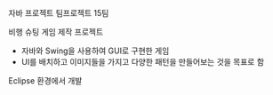 자바 프로젝트 팀프로젝트 15팀

비행 슈팅 게임 제작 프로젝트
- 자바와 Swing을 사용하여 GUI로 구현한 게임
- UI를 배치하고 이미지들을 가지고 다양한 패턴을 만들어보는 것을 목표로 함




Eclipse 환경에서 개발
